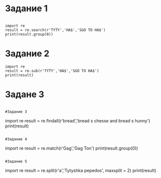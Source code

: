 # Задание 1
```

import re 
result = re.search(r'TYTY','HA$','SGO TO HA$')
print(result.group(0))
```

# Задание 2
```
import re 
result = re.sub(r'TYTY','HA$','SGO TO HA$')
print(result)
```
# Задане 3
```

#Задание 3
```

import re 
result = re.findall(r'bread','bread s chesse and bread s hunny')
print(result)
```

#Задание 4
```

import re
result = re.match(r'Gag','Gag Ton')
print(result.group(0))
```

#Задание 5
```

import re
result = re.split(r'a','Tytyshka pepedos', maxsplit = 2) 
print(result)
```
